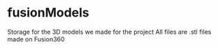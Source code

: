 # fusionModels

Storage for the 3D models we made for the project
All files are .stl files made on Fusion360
